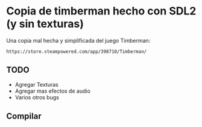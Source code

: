 # Copia de timberman hecho con SDL2 (y sin texturas)

Una copia mal hecha y simplificada del juego Timberman:

	https://store.steampowered.com/app/398710/Timberman/

## TODO

- Agregar Texturas
- Agregar mas efectos de audio
- Varios otros bugs


## Compilar

